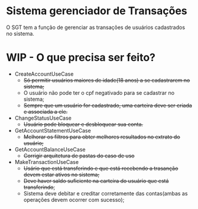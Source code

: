 # Sistema gerenciador de Transações

O SGT tem a função de gerenciar as transações de usuários cadastrados no sistema.

# WIP - O que precisa ser feito?

* CreateAccountUseCase
  * ~~Só permitir usuários maiores de idade(18 anos) a se cadastrarem no sistema;~~
  * O usuário não pode ter o cpf negativado para se cadastrar no sistema;
  * ~~Sempre que um usuário for cadastrado, uma carteira deve ser criada e associada a ele.~~
* ChangeStatusUseCase
  * ~~Usuário pode bloquear e desbloquear sua conta.~~ 
* GetAccountStatementUseCase
  * ~~Melhorar os filtros para obter melhores resultados no extrato do usuário;~~
* GetAccountBalanceUseCase
  * ~~Corrigir arquitetura de pastas do caso de uso~~
* MakeTransactionUseCase
  * ~~Usário que está transferindo e que está recebendo a trasanção devem estar ativos no sistema;~~
  * ~~Deve haver saldo suficiente na carteira do usuário que está transferindo~~;
  * Sistema deve debitar e creditar corretamente das contas(ambas as operações devem ocorrer com sucesso);
